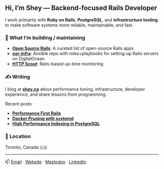 ## Hi, I’m Shey — Backend-focused Rails Developer

I work primarily with **Ruby on Rails**, **PostgreSQL**, and **infrastructure tooling** to make software systems more reliable, maintainable, and fast.

### 🔧 What I’m building / maintaining
- [**Open Source Rails**](https://github.com/shey/opensourcerails.dev): A curated list of open-source Rails apps
- [**osr-infra**](https://github.com/shey/osr-infra): Ansible repo with roles+playbooks for setting-up Rails servers on DigitalOcean
- [**HTTP Scout**](https://httpscout.io): Rails-based up-time monitoring

### ✍️ Writing
I blog at [**shey.ca**](https://shey.ca) about performance tuning, infrastructure, developer experience, and share lessons from programming.

Recent posts:
- [**Performance First Rails**](https://shey.ca/2025/06/07/performance-first-rails-lessons-from-production.html)
- [**Docker Pruning with systemd**](https://shey.ca/2025/04/10/daily-docker-prune-with-systemd.html)
- [**High Performance Indexing in PostgreSQL**](https://shey.ca/2024/04/09/high-performance-indexing-in-postgresql.html)

### 📍 Location
Toronto, Canada  🇨🇦

---

📫 [Email](mailto:shey@shey.ca) · [Website](https://shey.ca) · [Mastodon](https://ruby.social/@shey) · [LinkedIn](https://www.linkedin.com/in/sheysewani/)
